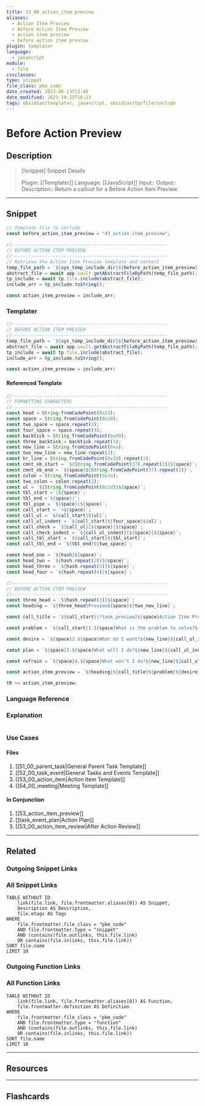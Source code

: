 ```yaml
---
title: 53_00_action_item_preview
aliases:
  - Action Item Preview
  - Before Action Item Preview
  - action item preview
  - before action item preview
plugin: templater
language:
  - javascript
module:
  - file
cssclasses:
type: snippet
file_class: pkm_code
date_created: 2023-06-13T13:49
date_modified: 2023-10-25T16:23
tags: obsidian/templater, javascript, obsidian/tp/file/include
---
```

# Before Action Preview

## Description

> [!snippet] Snippet Details
>
> Plugin: [[Templater]]
> Language: [[JavaScript]]
> Input::
> Output::
> Description:: Return a callout for a Before Action Item Preview.

---

## Snippet

<!-- Add the full code including explanatory comments  -->

```javascript
// Template file to include
const before_action_item_preview = "43_action_item_preview";

//---------------------------------------------------------
// BEFORE ACTION ITEM PREVIEW
//---------------------------------------------------------
// Retrieve the Action Item Preview template and content
temp_file_path = `${sys_temp_include_dir}${before_action_item_preview}.md`;
abstract_file = await app.vault.getAbstractFileByPath(temp_file_path);
tp_include = await tp.file.include(abstract_file);
include_arr = tp_include.toString();

const action_item_preview = include_arr;
```

### Templater

<!-- Add the full code excluding explanatory comments  -->

```javascript
//---------------------------------------------------------
// BEFORE ACTION ITEM PREVIEW
//---------------------------------------------------------
temp_file_path = `${sys_temp_include_dir}${before_action_item_preview}.md`;
abstract_file = await app.vault.getAbstractFileByPath(temp_file_path);
tp_include = await tp.file.include(abstract_file);
include_arr = tp_include.toString();

const action_item_preview = include_arr;
```

#### Referenced Template

<!-- If applicable, add the referenced template  -->

```javascript
//---------------------------------------------------------
// FORMATTING CHARACTERS
//---------------------------------------------------------
const head = String.fromCodePoint(0x23);
const space = String.fromCodePoint(0x20);
const two_space = space.repeat(2);
const four_space = space.repeat(4);
const backtick = String.fromCodePoint(0x60);
const three_backtick = backtick.repeat(3);
const new_line = String.fromCodePoint(0xa);
const two_new_line = new_line.repeat(2);
const hr_line = String.fromCodePoint(0x2d).repeat(3);
const cmnt_ob_start = `${String.fromCodePoint(37).repeat(2)}${space}`;
const cmnt_ob_end = `${space}${String.fromCodePoint(37).repeat(2)}`;
const colon = String.fromCodePoint(0x3a);
const two_colon = colon.repeat(2);
const ul = `${String.fromCodePoint(0x2d)}${space}`;
const tbl_start =`|${space}`;
const tbl_end =`${space}|`;
const tbl_pipe = `${space}|${space}`;
const call_start = `>${space}`;
const call_ul = `${call_start}${ul}`;
const call_ul_indent = `${call_start}${four_space}${ul}`;
const call_check = `${call_ul}[${space}]${space}`;
const call_check_indent = `${call_ul_indent}[${space}]${space}`;
const call_tbl_start = `${call_start}${tbl_start}`;
const call_tbl_end = `${tbl_end}${two_space}`;

const head_one = `${hash}${space}`;
const head_two = `${hash.repeat(2)}${space}`;
const head_three = `${hash.repeat(3)}${space}`;
const head_four = `${hash.repeat(4)}${space}`;

//---------------------------------------------------------
// BEFORE ACTION ITEM PREVIEW
//---------------------------------------------------------
const three_head = `${hash.repeat(3)}${space}`;
const heading = `${three_head}Preview${space}${two_new_line}`;

const call_title = `${call_start}[!task_preview]${space}Action Item Preview${new_line}${call_start}${new_line}`;

const problem = `${call_start}1.${space}What is the problem to solve?${new_line}${call_ul_indent}**Problem**::${new_line}${call_start}${new_line}`;

const desire = `${space}2.${space}What do I want?${new_line}${call_ul_indent}**Desire**::${new_line}${call_start}${new_line}`;

const plan = `${space}3.${space}What will I do?${new_line}${call_ul_indent}**Plan**::${new_line}${call_start}${new_line}`;

const refrain = `${space}4.${space}What won't I do?${new_line}${call_ul_indent}**Refrain**::`;

const action_item_preview = `${heading}${call_title}${problem}${desire}${plan}${refrain}`;

tR += action_item_preview;
```

### Language Reference

<!-- Recreate the code with links to files  -->

### Explanation

```javascript

```

### Use Cases

#### Files

<!-- Files containing the snippet  -->

1. [[51_00_parent_task|General Parent Task Template]]
2. [[52_00_task_event|General Tasks and Events Template]]
3. [[53_00_action_item|Action Item Template]]
4. [[54_00_meeting|Meeting Template]]

#### In Conjunction

<!-- Snippets used together with this snippet  -->

1. [[53_action_item_preview]]
2. [[task_event_plan|Action Plan]]
3. [[53_00_action_item_review|After Action Review]]

---

## Related

### Outgoing Snippet Links

<!-- Link related snippet here -->

### All Snippet Links

<!-- Query limit 10  -->

```dataview
TABLE WITHOUT ID
	link(file.link, file.frontmatter.aliases[0]) AS Snippet,
	Description AS Description,
	file.etags AS Tags
WHERE
	file.frontmatter.file_class = "pkm_code"
	AND file.frontmatter.type = "snippet"
	AND (contains(file.outlinks, this.file.link)
	OR contains(file.inlinks, this.file.link))
SORT file.name
LIMIT 10
```

### Outgoing Function Links

<!-- Link related functions here -->

### All Function Links

<!-- Query limit 10  -->

```dataview
TABLE WITHOUT ID
	link(file.link, file.frontmatter.aliases[0]) AS Function,
	file.frontmatter.definition AS Definition
WHERE
	file.frontmatter.file_class = "pkm_code"
	AND file.frontmatter.type = "function"
	AND (contains(file.outlinks, this.file.link)
	OR contains(file.inlinks, this.file.link))
SORT file.name
LIMIT 10
```

---

## Resources

---

## Flashcards
